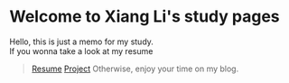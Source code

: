 # Welcome to Xiang Li's study pages
Hello, this is just a memo for my study. <br>
If you wonna take a look at my resume <br>
> [Resume](https://babylonehy.github.io/resume)
> [Project](https://babylonehy.github.io/project)
Otherwise, enjoy your time on my blog.
